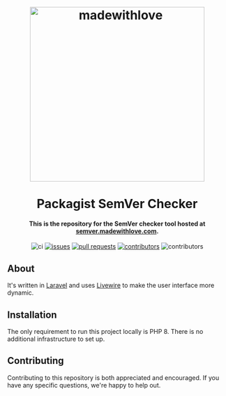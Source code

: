 <h1 align="center">
  <br>
  <a href="https://semver.madewithlove.com">
    <img src="https://static.madewithlove.com/logo/red/full.png" alt="madewithlove" width="400">
  </a>
  <br><br>
  Packagist SemVer Checker
  <br>
</h1>

<h4 align="center">
This is the repository for the SemVer checker tool hosted at <a href="https://semver.madewithlove.com" target="_blank">semver.madewithlove.com</a>.
</h4>

<div align="center">

![ci](https://github.com/madewithlove/semver/actions/workflows/ci.yml/badge.svg)
[![issues](https://img.shields.io/github/issues/madewithlove/semver)](https://github.com/madewithlove/semver/issues)
[![pull requests](https://img.shields.io/github/issues-pr/madewithlove/semver)](https://github.com/madewithlove/semver/pulls)
[![contributors](https://img.shields.io/github/contributors/madewithlove/semver)](https://github.com/madewithlove/semver/graphs/contributors)
![contributors](https://img.shields.io/badge/contributions-welcome-brightgreen)

</div>

## About

It's written in [Laravel](https://laravel.com/) and uses [Livewire](https://laravel-livewire.com/) to make the user interface more dynamic.

## Installation

The only requirement to run this project locally is PHP 8. There is no additional infrastructure to set up.

## Contributing

Contributing to this repository is both appreciated and encouraged. If you have any specific questions, we're happy to help out.
